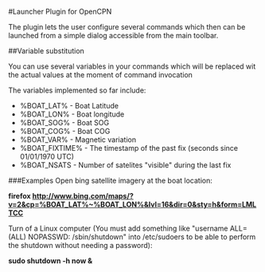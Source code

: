 #Launcher Plugin for OpenCPN

The plugin lets the user configure several commands which then can be launched from a simple dialog accessible from the main toolbar.

##Variable substitution

You can use several variables in your commands which will be replaced wit the actual values at the moment of command invocation

The variables implemented so far include:

- %BOAT_LAT% - Boat Latitude
- %BOAT_LON% - Boat longitude
- %BOAT_SOG% - Boat SOG
- %BOAT_COG% - Boat COG
- %BOAT_VAR% - Magnetic variation
- %BOAT_FIXTIME% - The timestamp of the past fix (seconds since 01/01/1970 UTC)
- %BOAT_NSATS - Number of satelites "visible" during the last fix

###Examples
Open bing satellite imagery at the boat location:

**firefox http://www.bing.com/maps/?v=2&cp=%BOAT_LAT%~%BOAT_LON%&lvl=16&dir=0&sty=h&form=LMLTCC**

Turn of a Linux computer (You must add something like "username    ALL=(ALL) NOPASSWD: /sbin/shutdown" into /etc/sudoers to be able to perform the shutdown without needing a password):

**sudo shutdown -h now &**
